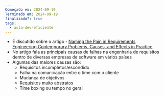 ```yaml
---
Começado em: 2024-09-19
Terminado em: 2024-09-19
finalizado?: true
tags:
  - aula-dev-eficiente
---
```

- É discutido sobre o artigo - [Naming the Pain in Requirements Engineering Contemporary Problems, Causes, and Effects in Practice](https://elib.uni-stuttgart.de/bitstream/11682/8847/3/EMSE-D-15-00239_postprint.pdf)
- No artigo fala as principais causas de falhas na engenharia de requisitos dentro de diversas empresas de software em vários países
- Algumas das maiores causas são:
	- Requisitos incompletos/escondido
	- Falha na comunicação entre o time com o cliente
	- Mudança de objetivos
	- Requisitos muito abstratos
	- Time boxing ou tempo no geral                                                                                               
